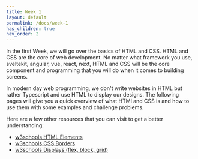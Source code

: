 ```yaml
---
title: Week 1
layout: default
permalink: /docs/week-1
has_children: true
nav_order: 2
---
```


In the first Week, we will go over the basics of HTML and CSS. HTML and CSS are the core of web development. 
No matter what framework you use, sveltekit, angular, vue, react, next, HTML and CSS will be the core component
and programming that you will do when it comes to building screens.

In modern day web programming, we don't write websites in HTML but rather Typescript and use HTML to display our designs.
The following pages will give you a quick overview of what HTMl and CSS is and how to use them with some examples
and challenge problems.

Here are a few other resources that you can visit to get a better understanding:
- [w3schools HTML Elements](https://www.w3schools.com/html/html_elements.asp)
- [w3schools CSS Borders](https://www.w3schools.com/css/css_border.asp)
- [w3schools Displays (flex, block, grid)](https://www.w3schools.com/css/css_display_visibility.asp)